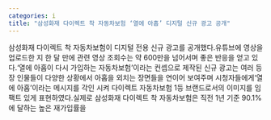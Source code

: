 ```yaml
---
categories: i
title: "삼성화재 다이렉트 착 자동차보험 ‘열에 아홉’ 디지털 신규 광고 공개"
---
```

삼성화재 다이렉트 착 자동차보험이 디지털 전용 신규 광고를 공개했다.유튜브에 영상을 업로드한 지 한 달 만에 관련 영상 조회수는 약 600만을 넘어서며 좋은 반응을 얻고 있다.‘열에 아홉이 다시 가입하는 자동차보험’이라는 컨셉으로 제작된 신규 광고는 여러 등장 인물들이 다양한 상황에서 아홉을 외치는 장면들을 연이어 보여주며 시청자들에게‘열에 아홉’이라는 메시지를 각인 시켜 다이렉트 자동차보험 1등 브랜드로서의 이미지를 임팩트 있게 표현하였다.실제로 삼성화재 다이렉트 착 자동차보험은 직전 1년 기준 90.1%에 달하는 높은 재가입률을